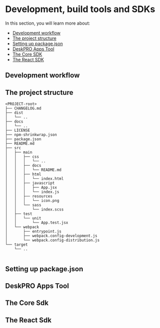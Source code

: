# Development, build tools and SDKs

In this section, you will learn more about:

- [Development workflow](#development-workflow)
- [The project structure](#the-project-structure)
- [Setting up package.json](#setting-up-package-json)
- [DeskPRO Apps Tool](#deskpro-apps-tool)
- [The Core SDK](#the-core-sdk)
- [The React SDK](#the-react-sdk)

## Development workflow

## The project structure

```
<PROJECT-root>
├── CHANGELOG.md
├── dist
│   └── .. 
├── docs
│   └── ..    
├── LICENSE
├── npm-shrinkwrap.json
├── package.json
├── README.md
├── src
│   ├── main
│   │   ├── css
│   │   │   └── ..
│   │   ├── docs
│   │   │   └── README.md
│   │   ├── html
│   │   │   └── index.html
│   │   ├── javascript
│   │   │   ├── App.jsx
│   │   │   └── index.js
│   │   ├── resources
│   │   │   └── icon.png
│   │   └── sass
│   │       └── index.scss
│   ├── test
│   │   └── unit
│   │       └── App.test.jsx
│   └── webpack
│       ├── entrypoint.js
│       ├── webpack.config-development.js
│       └── webpack.config-distribution.js
└── target
    └── ..


```

## Setting up package.json

## DeskPRO Apps Tool

## The Core Sdk

## The React Sdk